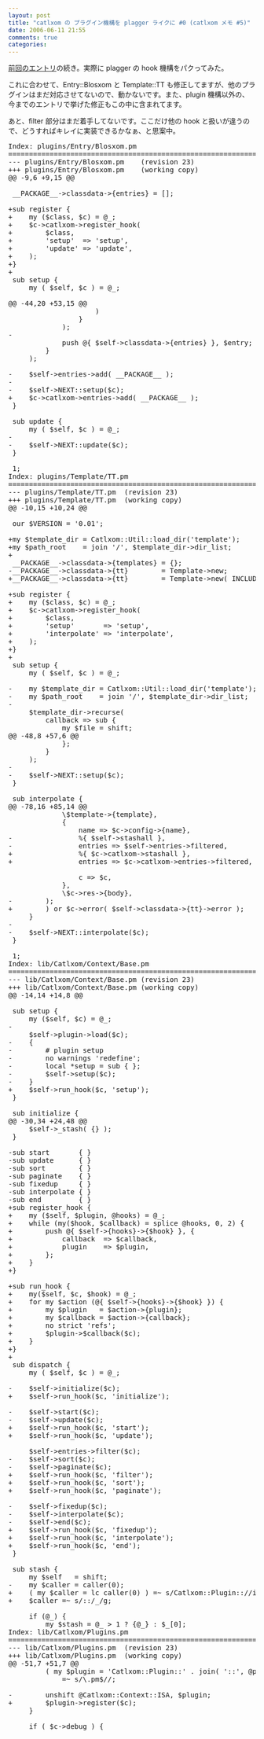 ```yaml
---
layout: post
title: "catlxom の プラグイン機構を plagger ライクに #0 (catlxom メモ #5)"
date: 2006-06-11 21:55
comments: true
categories: 
---
```

<p class="entryBody">
<a href="http://mizzy.org/program/catlxom_memo_04.html" target="_blank">前回のエントリ</a>の続き。実際に plagger の hook 機構をパクってみた。
</p>

<p class="entryBody">
これに合わせて、Entry::Blosxom と Template::TT も修正してますが、他のプラグインはまだ対応させてないので、動かないです。また、plugin 機構以外の、今までのエントリで挙げた修正もこの中に含まれてます。
</p>

<p class="entryBody">
あと、filter 部分はまだ着手してないです。ここだけ他の hook と扱いが違うので、どうすればキレイに実装できるかなぁ、と思案中。
</p>

<pre class="code">
Index: plugins/Entry/Blosxom.pm
===================================================================
--- plugins/Entry/Blosxom.pm	(revision 23)
+++ plugins/Entry/Blosxom.pm	(working copy)
@@ -9,6 +9,15 @@
 
 __PACKAGE__-&gt;classdata-&gt;{entries} = [];
 
+sub register {
+    my ($class, $c) = @_;
+    $c-&gt;catlxom-&gt;register_hook(
+        $class,
+        'setup'  =&gt; 'setup',
+        'update' =&gt; 'update',
+    );
+}
+
 sub setup {
     my ( $self, $c ) = @_;
 
@@ -44,20 +53,15 @@
                     )
                 }
             );
-
             push @{ $self-&gt;classdata-&gt;{entries} }, $entry;
         }
     );
 
-    $self-&gt;entries-&gt;add( __PACKAGE__ );
-
-    $self-&gt;NEXT::setup($c);
+    $c-&gt;catlxom-&gt;entries-&gt;add( __PACKAGE__ );
 }
 
 sub update {
     my ( $self, $c ) = @_;
-
-    $self-&gt;NEXT::update($c);
 }
 
 1;
Index: plugins/Template/TT.pm
===================================================================
--- plugins/Template/TT.pm	(revision 23)
+++ plugins/Template/TT.pm	(working copy)
@@ -10,15 +10,24 @@
 
 our $VERSION = '0.01';
 
+my $template_dir = Catlxom::Util::load_dir('template');
+my $path_root    = join '/', $template_dir-&gt;dir_list;
+
 __PACKAGE__-&gt;classdata-&gt;{templates} = {};
-__PACKAGE__-&gt;classdata-&gt;{tt}        = Template-&gt;new;
+__PACKAGE__-&gt;classdata-&gt;{tt}        = Template-&gt;new( INCLUDE_PATH =&gt; $path_root );
 
+sub register {
+    my ($class, $c) = @_;
+    $c-&gt;catlxom-&gt;register_hook(
+        $class,
+        'setup'       =&gt; 'setup',
+        'interpolate' =&gt; 'interpolate',
+    );
+}
+
 sub setup {
     my ( $self, $c ) = @_;
 
-    my $template_dir = Catlxom::Util::load_dir('template');
-    my $path_root    = join '/', $template_dir-&gt;dir_list;
-
     $template_dir-&gt;recurse(
         callback =&gt; sub {
             my $file = shift;
@@ -48,8 +57,6 @@
             };
         }
     );
-
-    $self-&gt;NEXT::setup($c);
 }
 
 sub interpolate {
@@ -78,16 +85,14 @@
             \$template-&gt;{template},
             {
                 name =&gt; $c-&gt;config-&gt;{name},
-                %{ $self-&gt;stashall },
-                entries =&gt; $self-&gt;entries-&gt;filtered,
+                %{ $c-&gt;catlxom-&gt;stashall },
+                entries =&gt; $c-&gt;catlxom-&gt;entries-&gt;filtered,
 
                 c =&gt; $c,
             },
             \$c-&gt;res-&gt;{body},
-        );
+        ) or $c-&gt;error( $self-&gt;classdata-&gt;{tt}-&gt;error );
     }
-
-    $self-&gt;NEXT::interpolate($c);
 }
 
 1;
Index: lib/Catlxom/Context/Base.pm
===================================================================
--- lib/Catlxom/Context/Base.pm	(revision 23)
+++ lib/Catlxom/Context/Base.pm	(working copy)
@@ -14,14 +14,8 @@
 
 sub setup {
     my ($self, $c) = @_;
-
     $self-&gt;plugin-&gt;load($c);
-    {
-        # plugin setup
-        no warnings 'redefine';
-        local *setup = sub { };
-        $self-&gt;setup($c);
-    }
+    $self-&gt;run_hook($c, 'setup');
 }
 
 sub initialize {
@@ -30,34 +24,48 @@
     $self-&gt;_stash( {} );
 }
 
-sub start       { }
-sub update      { }
-sub sort        { }
-sub paginate    { }
-sub fixedup     { }
-sub interpolate { }
-sub end         { }
+sub register_hook {
+    my ($self, $plugin, @hooks) = @_;
+    while (my($hook, $callback) = splice @hooks, 0, 2) {
+        push @{ $self-&gt;{hooks}-&gt;{$hook} }, {
+            callback  =&gt; $callback,
+            plugin    =&gt; $plugin,
+        };
+    }
+}
 
+sub run_hook {
+    my($self, $c, $hook) = @_;
+    for my $action (@{ $self-&gt;{hooks}-&gt;{$hook} }) {
+        my $plugin   = $action-&gt;{plugin};
+        my $callback = $action-&gt;{callback};
+        no strict 'refs';
+        $plugin-&gt;$callback($c);
+    }
+}
+
 sub dispatch {
     my ( $self, $c ) = @_;
 
-    $self-&gt;initialize($c);
+    $self-&gt;run_hook($c, 'initialize');
 
-    $self-&gt;start($c);
-    $self-&gt;update($c);
+    $self-&gt;run_hook($c, 'start');
+    $self-&gt;run_hook($c, 'update');
 
     $self-&gt;entries-&gt;filter($c);
-    $self-&gt;sort($c);
-    $self-&gt;paginate($c);
+    $self-&gt;run_hook($c, 'filter');
+    $self-&gt;run_hook($c, 'sort');
+    $self-&gt;run_hook($c, 'paginate');
 
-    $self-&gt;fixedup($c);
-    $self-&gt;interpolate($c);
-    $self-&gt;end($c);
+    $self-&gt;run_hook($c, 'fixedup');
+    $self-&gt;run_hook($c, 'interpolate');
+    $self-&gt;run_hook($c, 'end');
 }
 
 sub stash {
     my $self   = shift;
-    my $caller = caller(0);
+    ( my $caller = lc caller(0) ) =~ s/Catlxom::Plugin:://i;
+    $caller =~ s/::/_/g;
 
     if (@_) {
         my $stash = @_ &gt; 1 ? {@_} : $_[0];
Index: lib/Catlxom/Plugins.pm
===================================================================
--- lib/Catlxom/Plugins.pm	(revision 23)
+++ lib/Catlxom/Plugins.pm	(working copy)
@@ -51,7 +51,7 @@
         ( my $plugin = 'Catlxom::Plugin::' . join( '::', @path ) . $file-&gt;basename )
             =~ s/\.pm$//;
 
-        unshift @Catlxom::Context::ISA, $plugin;
+        $plugin-&gt;register($c);
     }
 
     if ( $c-&gt;debug ) {
</pre>